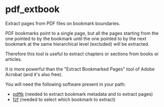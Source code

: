 # pdf_extbook

Extract pages from PDF files on bookmark boundaries.

PDF bookmarks point to a single page, but all the pages starting from the one pointed to by the bookmark until the one pointed to by the next bookmark at the same hierarchical level (excluded) will be extracted.

Therefore this tool is useful to extract chapters or sections from books or articles.

It is more powerful than the "Extract Bookmarked Pages" tool of Adobe Acrobat (and it's also free).

You will need the following software present in your path:

- [pdftk](https://www.pdflabs.com/tools/pdftk-the-pdf-toolkit/) (needed to extract bookmark metadata and to extract pages)
- [fzf](https://github.com/junegunn/fzf) (needed to select which bookmark to extract)
